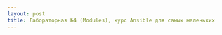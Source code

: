 ```yaml
---
layout: post
title: Лабораторная №4 (Modules), курс Ansible для самых маленьких
---
```



<div id="rt_scenario" image="ansible1/lab4.png" questions="ansible_modules_lab"></div>

<script>
    var scenario_div_name = '#rt_scenario';
    var scenario_image = $(scenario_div_name).attr('image');
    var scenario_questions = $(scenario_div_name).attr('questions');
    var div_button_source_code = '<div style="text-align: center;"><img id="lab-img" src="https://raw.githubusercontent.com/rotoro-cloud/rotoro-cloud.github.io/master/images/' + scenario_image + '" onclick="startLab()" style="margin-top: 20px;"><div id="start-lab-button" style="margin-top: 20px;"><a class="btn btn-md btn-primary" onclick="startLab()" >Запуск упражнения</a><br><br><a href="https://rotoro-cloud.github.io/labs-ts/" target="_blank">Если возникли проблемы, смотри здесь</a></div></div>'; 
    
    var startLab = function() {
        $('#start-lab-button').remove();
        $('#lab-img').remove();
        var div_source_code = ' <iframe height="100%" width="100%" src="https://rotoro-cloud.github.io/ansible-quiz/index.html#!/?questions=' + scenario_questions + '" frameborder="0" style="overflow:hidden;overflow-x:hidden;overflow-y:hidden;height:100%;width:100%;position:absolute;top:0px;left:0px;right:0px;bottom:0px" height="100%" width="100%"></iframe>';
        $(scenario_div_name).append(div_source_code);
     }
     
     $(document).ready(function() {
        $(scenario_div_name).append(div_button_source_code);  
     });
</script>

